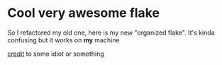 # Cool very awesome flake
So I refactored my old one, here is my new "organized flake".
It's kinda confusing but it works on **my** machine

[credit](https://git.jacekpoz.pl/poz/niksos) to some idiot or something 
